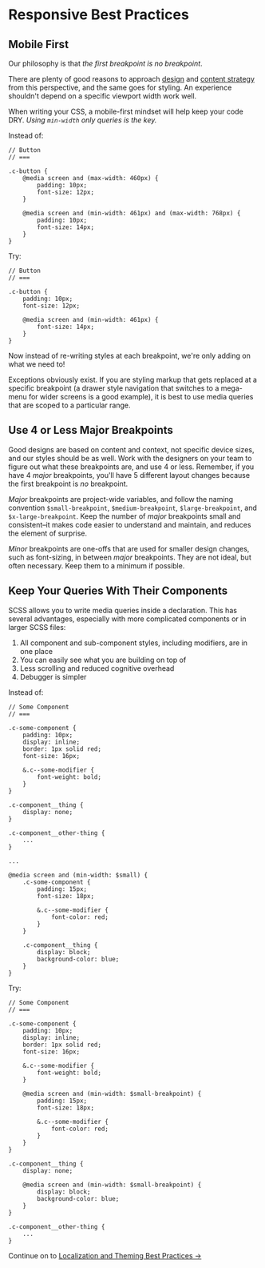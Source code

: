 # Responsive Best Practices

## Mobile First

Our philosophy is that _the first breakpoint is no breakpoint_.

There are plenty of good reasons to approach [design](https://www.lukew.com/ff/entry.asp?933) and [content strategy](https://alistapart.com/article/your-content-now-mobile) from this perspective, and the same goes for styling. An experience shouldn't depend on a specific viewport width work well.

When writing your CSS, a mobile-first mindset will help keep your code DRY. *Using `min-width` only queries is the key.*

Instead of:

```
// Button
// ===

.c-button {
    @media screen and (max-width: 460px) {
        padding: 10px;
        font-size: 12px;
    }

    @media screen and (min-width: 461px) and (max-width: 768px) {
        padding: 10px;
        font-size: 14px;
    }
}
```

Try:

```
// Button
// ===

.c-button {
    padding: 10px;
    font-size: 12px;

    @media screen and (min-width: 461px) {
        font-size: 14px;
    }
}
```

Now instead of re-writing styles at each breakpoint, we're only adding on what we need to!

Exceptions obviously exist. If you are styling markup that gets replaced at a specific breakpoint (a drawer style navigation that switches to a mega-menu for wider screens is a good example), it is best to use media queries that are scoped to a particular range.


## Use 4 or Less Major Breakpoints

Good designs are based on content and context, not specific device sizes, and our styles should be as well. Work with the designers on your team to figure out what these breakpoints are, and use 4 or less. Remember, if you have 4 _major_ breakpoints, you'll have 5 different layout changes because the first breakpoint is _no_ breakpoint.

_Major_ breakpoints are project-wide variables, and follow the naming convention `$small-breakpoint`, `$medium-breakpoint`, `$large-breakpoint`, and `$x-large-breakpoint`. Keep the number of _major_ breakpoints small and consistent–it makes code easier to understand and maintain, and reduces the element of surprise.

_Minor_ breakpoints are one-offs that are used for smaller design changes, such as font-sizing, in between _major_ breakpoints. They are not ideal, but often necessary. Keep them to a minimum if possible.


## Keep Your Queries With Their Components

SCSS allows you to write media queries inside a declaration. This has several advantages, especially with more complicated components or in larger SCSS files:

1. All component and sub-component styles, including modifiers, are in one place
1. You can easily see what you are building on top of
1. Less scrolling and reduced cognitive overhead
1. Debugger is simpler

Instead of:

```
// Some Component
// ===

.c-some-component {
    padding: 10px;
    display: inline;
    border: 1px solid red;
    font-size: 16px;

    &.c--some-modifier {
        font-weight: bold;
    }
}

.c-component__thing {
    display: none;
}

.c-component__other-thing {
    ...
}

...

@media screen and (min-width: $small) {
    .c-some-component {
        padding: 15px;
        font-size: 18px;

        &.c--some-modifier {
            font-color: red;
        }
    }

    .c-component__thing {
        display: block;
        background-color: blue;
    }
}
```

Try:

```
// Some Component
// ===

.c-some-component {
    padding: 10px;
    display: inline;
    border: 1px solid red;
    font-size: 16px;

    &.c--some-modifier {
        font-weight: bold;
    }

    @media screen and (min-width: $small-breakpoint) {
        padding: 15px;
        font-size: 18px;

        &.c--some-modifier {
            font-color: red;
        }
    }
}

.c-component__thing {
    display: none;

    @media screen and (min-width: $small-breakpoint) {
        display: block;
        background-color: blue;
    }
}

.c-component__other-thing {
    ...
}
```

Continue on to [Localization and Theming Best Practices →](../localization-and-theming-best-practices/readme.md)
